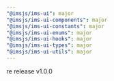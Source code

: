 ```yaml
---
"@imsjs/ims-ui": major
"@imsjs/ims-ui-components": major
"@imsjs/ims-ui-constants": major
"@imsjs/ims-ui-enums": major
"@imsjs/ims-ui-hooks": major
"@imsjs/ims-ui-types": major
"@imsjs/ims-ui-utils": major
---
```


re release v1.0.0
